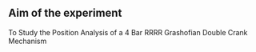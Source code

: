 ## Aim of the experiment

To Study the Position Analysis of a 4 Bar RRRR Grashofian Double Crank Mechanism